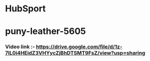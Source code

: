 # HubSport
# puny-leather-5605
### Video link :- https://drive.google.com/file/d/1z-7IL0i4HEidZ3VHYycZjBhDTSMT9FsZ/view?usp=sharing
